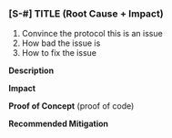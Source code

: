 ### [S-#] TITLE (Root Cause + Impact)

1. Convince the protocol this is an issue
2. How bad the issue is
3. How to fix the issue

**Description**

**Impact**

**Proof of Concept** (proof of code)

**Recommended Mitigation**